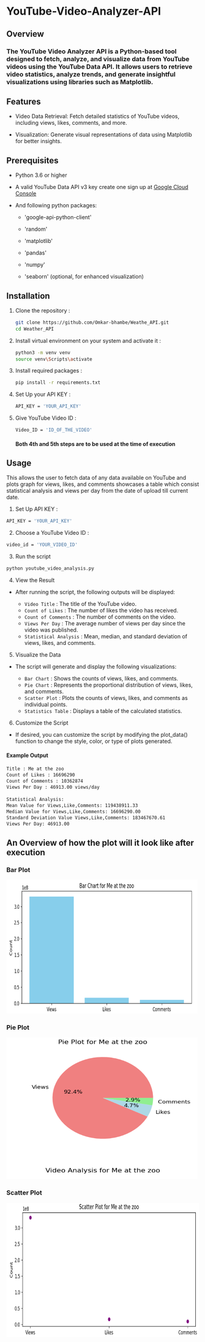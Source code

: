 # YouTube-Video-Analyzer-API

## Overview

<p><h3>The YouTube Video Analyzer API is a Python-based tool designed to fetch, analyze, and visualize data from YouTube videos using the YouTube Data API. It allows users to retrieve video statistics, analyze trends, and generate insightful visualizations using libraries such as Matplotlib.</h3></p>

## Features 
- Video Data Retrieval: Fetch detailed statistics of YouTube videos, including views, likes, comments, and more.
  
- Visualization: Generate visual representations of data using Matplotlib for better insights.

## Prerequisites
- Python 3.6 or higher
- A valid YouTube Data API v3 key create one sign up at [Google Cloud Console](https://console.cloud.google.com/welcome?_gl=1*1jpi0pq*_up*MQ..&gclid=6fee5bd906181f19f5443d1e43428b92&gclsrc=3p.ds&hl=en&project=yt-media-432209)
- And following python packages:
  
  - 'google-api-python-client'
 
  - 'random'
    
  - 'matplotlib'
    
  - 'pandas'
    
  - 'numpy'
    
  - 'seaborn' (optional, for enhanced visualization)

## Installation 

1. Clone the repository :
    ```bash
    git clone https://github.com/Omkar-bhambe/Weathe_API.git
    cd Weather_API
    ```
2. Install virtual environment on your system and activate it :
     ```bash
     python3 -m venv venv
     source venv\Scripts\activate
     ```
3. Install required packages :
    ```bash
    pip install -r requirements.txt
    ```
4. Set Up your API KEY :
   ```bash
   API_KEY = 'YOUR_API_KEY'
   ```
5. Give YouTube Video ID :
   ```bash
   Video_ID = 'ID_OF_THE_VIDEO'
   ```
   #### Both 4th and 5th steps are to be used at the time of execution

## Usage 

This allows the user to fetch data of any data available on YouTube and plots graph for views, likes, and comments showcases a table which consist statistical analysis and views per day from the date of upload till current date. 

1. Set Up API KEY :

```bash
API_KEY = 'YOUR_API_KEY'
```

2. Choose a YouTube Video ID :

```bash
video_id = 'YOUR_VIDEO_ID'
```

3. Run the script

```bash
python youtube_video_analysis.py
```

4. View the Result
   
 - After running the script, the following outputs will be displayed:
   
    - ```Video Title``` : The title of the YouTube video.
    - ```Count of Likes``` : The number of likes the video has received.
    - ```Count of Comments``` : The number of comments on the video.
    - ```Views Per Day``` : The average number of views per day since the video was published.
    - ```Statistical Analysis``` : Mean, median, and standard deviation of views, likes, and comments.
  
5. Visualize the Data

  - The script will generate and display the following visualizations:

      - ```Bar Chart``` : Shows the counts of views, likes, and comments.
      - ```Pie Chart``` : Represents the proportional distribution of views, likes, and comments.
      - ```Scatter Plot``` : Plots the counts of views, likes, and comments as individual points.
      - ```Statistics Table``` : Displays a table of the calculated statistics.
   
6. Customize the Script

- If desired, you can customize the script by modifying the plot_data() function to change the style, color, or type of plots generated.

#### Example Output

```
Title : Me at the zoo
Count of Likes : 16696290
Count of Comments : 10362874
Views Per Day : 46913.00 views/day

Statistical Analysis:
Mean Value for Views,Like,Comments: 119438911.33
Median Value for Views,Like,Comments: 16696290.00
Standard Deviation Value Views,Like,Comments: 183467670.61
Views Per Day: 46913.00
```
## An Overview of how the plot will it look like after execution

### Bar Plot

<img src = "YouTube Video Analysis Output/Bar Plot.png" height = 350 width = 500>

### Pie Plot

<img src = "YouTube Video Analysis Output/Pie - Chart.png" height = 370 width = 500>

### Scatter Plot

<img src = "YouTube Video Analysis Output/Scatter Plot.png" height = 350 width = 550>
